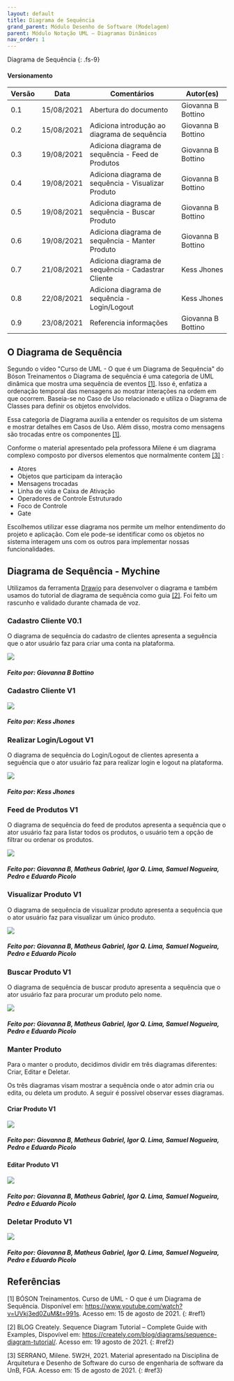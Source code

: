 ```yaml
---
layout: default
title: Diagrama de Sequência
grand_parent: Módulo Desenho de Software (Modelagem)
parent: Módulo Notação UML – Diagramas Dinâmicos
nav_order: 1
---
```


Diagrama de Sequência
{: .fs-9}

#### Versionamento

|Versão | Data | Comentários | Autor(es) |
|-------|------|-------------|-----------|
|0.1|15/08/2021| Abertura do documento| Giovanna B Bottino|
|0.2|15/08/2021| Adiciona introdução ao diagrama de sequência| Giovanna B Bottino|
|0.3|19/08/2021| Adiciona diagrama de sequência - Feed de Produtos| Giovanna B Bottino|
|0.4|19/08/2021| Adiciona diagrama de sequência - Visualizar Produto| Giovanna B Bottino|
|0.5|19/08/2021| Adiciona diagrama de sequência - Buscar Produto| Giovanna B Bottino|
|0.6|19/08/2021| Adiciona diagrama de sequência - Manter Produto| Giovanna B Bottino|
|0.7|21/08/2021| Adiciona diagrama de sequência - Cadastrar Cliente| Kess Jhones |
|0.8|22/08/2021| Adiciona diagrama de sequência - Login/Logout| Kess Jhones |
|0.9|23/08/2021| Referencia informações | Giovanna B Bottino |

## O Diagrama de Sequência

Segundo o vídeo "Curso de UML - O que é um Diagrama de Sequência" do Bóson Treinamentos o Diagrama de sequência é uma categoria de UML dinâmica que mostra uma sequência de eventos [[1]](#ref1). Isso é, enfatiza a ordenação temporal das mensagens ao mostrar interações na ordem em que ocorrem. Baseia-se no Caso de Uso relacionado e utiliza o Diagrama de Classes para definir os objetos envolvidos. 

Essa categoria de Diagrama auxilia a entender os requisitos de um sistema e mostrar detalhes em Casos de Uso. Além disso, mostra como mensagens são trocadas entre os componentes [[1]](#ref1). 

Conforme o material apresentado pela professora Milene é um diagrama complexo composto por diversos elementos que normalmente contem [[3]](#ref3) : 
- Atores
- Objetos que participam da interação 
- Mensagens trocadas 
- Linha de vida e Caixa de Ativação 
- Operadores de Controle Estruturado 
- Foco de Controle 
- Gate

Escolhemos utilizar esse diagrama nos permite um melhor entendimento do projeto e aplicação. Com ele pode-se identificar como os objetos no sistema interagem uns com os outros para implementar nossas funcionalidades.

## Diagrama de Sequência - Mychine 

Utilizamos da ferramenta [Drawio](https://app.diagrams.net/) para desenvolver o diagrama e também usamos do tutorial de diagrama de sequência como guia [[2]](#ref2). Foi feito um rascunho e validado durante chamada de voz.

### Cadastro Cliente V0.1

O diagrama de sequência do cadastro de clientes apresenta a seguência que o ator usuário faz para criar uma conta na plataforma.

<a href="{{ site.baseurl }}/assets/images/sequencia/cadastrov01.jpg" data-toggle="lightbox">
  <img src="{{ site.baseurl }}/assets/images/sequencia/cadastrov01.jpg" class="img-fluid" />
</a>

##### Feito por: Giovanna B Bottino

### Cadastro Cliente V1

<a href="{{ site.baseurl }}/assets/images/sequencia/cadastrov1.png" data-toggle="lightbox">
  <img src="{{ site.baseurl }}/assets/images/sequencia/cadastrov1.png" class="img-fluid" />
</a>

##### Feito por: Kess Jhones

### Realizar Login/Logout V1

O diagrama de sequência do Login/Logout de clientes apresenta a seguência que o ator usuário faz para realizar login e logout na plataforma.

<a href="{{ site.baseurl }}/assets/images/sequencia/login_logout.png" data-toggle="lightbox">
  <img src="{{ site.baseurl }}/assets/images/sequencia/login_logout.png" class="img-fluid" />
</a>

##### Feito por: Kess Jhones

### Feed de Produtos V1

O diagrama de sequência do feed de produtos apresenta a sequência que o ator usuário faz para listar todos os produtos, o usuário tem a opção de filtrar ou ordenar os produtos. 

<a href="{{ site.baseurl }}/assets/images/sequencia/feed.png" data-toggle="lightbox">
  <img src="{{ site.baseurl }}/assets/images/sequencia/feed.png" class="img-fluid" />
</a>

##### Feito por: Giovanna B, Matheus Gabriel, Igor Q. Lima, Samuel Nogueira, Pedro e Eduardo Picolo

### Visualizar Produto V1

O diagrama de sequência de visualizar produto apresenta a sequência que o ator usuário faz para visualizar um único produto.

<a href="{{ site.baseurl }}/assets/images/sequencia/visualizar.png" data-toggle="lightbox">
  <img src="{{ site.baseurl }}/assets/images/sequencia/visualizar.png" class="img-fluid" />
</a>

##### Feito por: Giovanna B, Matheus Gabriel, Igor Q. Lima, Samuel Nogueira, Pedro e Eduardo Picolo
 
### Buscar Produto V1

O diagrama de sequência de buscar produto apresenta a sequência que o ator usuário faz para procurar um produto pelo nome.

<a href="{{ site.baseurl }}/assets/images/sequencia/buscar.png" data-toggle="lightbox">
  <img src="{{ site.baseurl }}/assets/images/sequencia/buscar.png" class="img-fluid" />
</a>

##### Feito por: Giovanna B, Matheus Gabriel, Igor Q. Lima, Samuel Nogueira, Pedro e Eduardo Picolo

### Manter Produto

Para o manter o produto, decidimos dividir em três diagramas diferentes: Criar, Editar e Deletar. 

Os três diagramas visam mostrar a sequência onde o ator admin cria ou edita, ou deleta um produto. A seguir é possível observar esses diagramas. 

#### Criar Produto V1

<a href="{{ site.baseurl }}/assets/images/sequencia/criar.png" data-toggle="lightbox">
  <img src="{{ site.baseurl }}/assets/images/sequencia/criar.png" class="img-fluid" />
</a>

##### Feito por: Giovanna B, Matheus Gabriel, Igor Q. Lima, Samuel Nogueira, Pedro e Eduardo Picolo

#### Editar Produto V1

<a href="{{ site.baseurl }}/assets/images/sequencia/editar.png" data-toggle="lightbox">
  <img src="{{ site.baseurl }}/assets/images/sequencia/editar.png" class="img-fluid" />
</a>

##### Feito por: Giovanna B, Matheus Gabriel, Igor Q. Lima, Samuel Nogueira, Pedro e Eduardo Picolo

### Deletar Produto V1

<a href="{{ site.baseurl }}/assets/images/sequencia/deletar.png" data-toggle="lightbox">
  <img src="{{ site.baseurl }}/assets/images/sequencia/deletar.png" class="img-fluid" />
</a>

##### Feito por: Giovanna B, Matheus Gabriel, Igor Q. Lima, Samuel Nogueira, Pedro e Eduardo Picolo

## Referências

[1] BÓSON Treinamentos. Curso de UML - O que é um Diagrama de Sequência. Disponível em: https://www.youtube.com/watch?v=UVkj3ed0ZuM&t=991s. Acesso em: 15 de agosto de 2021. 
{: #ref1}

[2] BLOG Creately. Sequence Diagram Tutorial – Complete Guide with Examples, Dispovível em: https://creately.com/blog/diagrams/sequence-diagram-tutorial/. Acesso em: 19 agosto de 2021.
{: #ref2}

[3] SERRANO, Milene. 5W2H, 2021. Material apresentado na Disciplina de Arquitetura e Desenho de Software do curso de engenharia de software da UnB, FGA. Acesso em: 15 de agosto de 2021.
{: #ref3}
